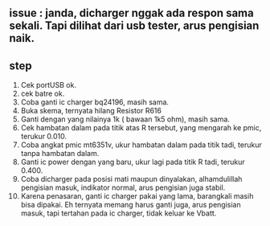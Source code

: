 ## issue : janda, dicharger nggak ada respon sama sekali. Tapi dilihat dari usb tester, arus pengisian naik.
## step
1. Cek portUSB ok.
2. cek batre ok.
3. Coba ganti ic charger bq24196, masih sama. 
4. Buka skema, ternyata hilang Resistor R616
5. Ganti dengan yang nilainya 1k ( bawaan 1k5 ohm), masih sama. 
6. Cek hambatan dalam pada titik atas R tersebut, yang mengarah ke pmic, terukur 0.010.
7. Coba angkat pmic mt6351v, ukur hambatan dalam pada titik tadi, terukur tanpa hambatan dalam. 
8. Ganti ic power dengan yang baru, ukur lagi pada titik R tadi, terukur 0.400. 
9. Coba dicharger pada posisi mati maupun dinyalakan, alhamdulillah pengisian masuk, indikator normal, arus pengisian juga stabil. 
10. Karena penasaran, ganti ic charger pakai yang lama, barangkali masih bisa dipakai. Eh ternyata memang harus ganti juga, arus pengisian masuk, tapi tertahan pada ic charger, tidak keluar ke Vbatt.
